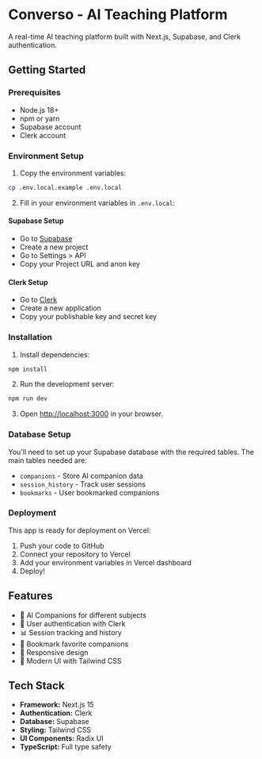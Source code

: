 # Converso - AI Teaching Platform

A real-time AI teaching platform built with Next.js, Supabase, and Clerk authentication.

## Getting Started

### Prerequisites

- Node.js 18+ 
- npm or yarn
- Supabase account
- Clerk account

### Environment Setup

1. Copy the environment variables:
```bash
cp .env.local.example .env.local
```

2. Fill in your environment variables in `.env.local`:

#### Supabase Setup
- Go to [Supabase](https://supabase.com)
- Create a new project
- Go to Settings > API
- Copy your Project URL and anon key

#### Clerk Setup  
- Go to [Clerk](https://clerk.com)
- Create a new application
- Copy your publishable key and secret key

### Installation

1. Install dependencies:
```bash
npm install
```

2. Run the development server:
```bash
npm run dev
```

3. Open [http://localhost:3000](http://localhost:3000) in your browser.

### Database Setup

You'll need to set up your Supabase database with the required tables. The main tables needed are:

- `companions` - Store AI companion data
- `session_history` - Track user sessions
- `bookmarks` - User bookmarked companions

### Deployment

This app is ready for deployment on Vercel:

1. Push your code to GitHub
2. Connect your repository to Vercel
3. Add your environment variables in Vercel dashboard
4. Deploy!

## Features

- 🤖 AI Companions for different subjects
- 👤 User authentication with Clerk
- 📊 Session tracking and history
- 🔖 Bookmark favorite companions
- 📱 Responsive design
- 🎨 Modern UI with Tailwind CSS

## Tech Stack

- **Framework:** Next.js 15
- **Authentication:** Clerk
- **Database:** Supabase
- **Styling:** Tailwind CSS
- **UI Components:** Radix UI
- **TypeScript:** Full type safety